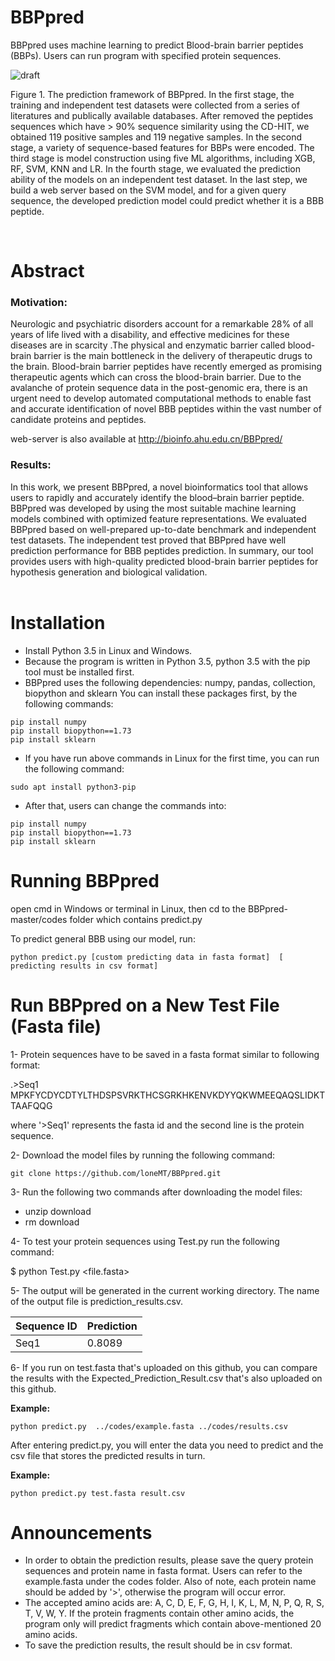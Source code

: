 # BBPpred
BBPpred uses machine learning to predict Blood-brain barrier peptides (BBPs). Users can run program with specified protein sequences.

![draft](https://github.com/loneMT/BBPpred/blob/master/codes/Flowchart.jpg)


Figure 1. The prediction framework of BBPpred. In the first stage, the training and independent test datasets were collected from a series of literatures and publically available databases. After removed the peptides sequences which have > 90% sequence similarity using the CD-HIT, we obtained 119 positive samples and 119 negative samples. In the second stage, a variety of sequence-based features for BBPs were encoded. The third stage is model construction using five ML algorithms, including XGB, RF, SVM, KNN and LR. In the fourth stage, we evaluated the prediction ability of the models on an independent test dataset. In the last step, we build a web server based on the SVM model, and for a given query sequence, the developed prediction model could predict whether it is a BBB peptide. 

<br />

# Abstract

### Motivation:
Neurologic and psychiatric disorders account for a remarkable 28% of all years of life lived with a disability, and effective medicines for these diseases are in scarcity .The physical and enzymatic barrier called blood-brain barrier is the main bottleneck in the delivery of therapeutic drugs to the brain. Blood-brain barrier peptides have recently emerged as promising therapeutic agents which can cross the blood-brain barrier. Due to the avalanche of protein sequence data in the post-genomic era, there is an urgent need to develop automated computational methods to enable fast and accurate identification of novel BBB peptides within the vast number of candidate proteins and peptides. <br />

web-server is also available at http://bioinfo.ahu.edu.cn/BBPpred/

### Results:
In this work, we present BBPpred, a novel bioinformatics tool that allows users to rapidly and accurately identify the blood–brain barrier peptide. BBPpred was developed by using the most suitable machine learning models combined with optimized feature representations. We evaluated BBPpred based on well-prepared up-to-date benchmark and independent test datasets. The independent test proved that BBPpred have well prediction performance for BBB peptides prediction. In summary, our tool provides users with high-quality predicted blood-brain barrier peptides for hypothesis generation and biological validation. <br />
<br />




# Installation
* Install Python 3.5 in Linux and Windows.
* Because the program is written in Python 3.5, python 3.5 with the pip tool must be installed first. 
* BBPpred uses the following dependencies: numpy, pandas, collection, biopython and sklearn You can install these packages first, by the following commands:
```
pip install numpy
pip install biopython==1.73 
pip install sklearn
```

* If you have run above commands in Linux for the first time, you can run the following command:
```
sudo apt install python3-pip
```
* After that, users can change the commands into:
```
pip install numpy
pip install biopython==1.73 
pip install sklearn
```

# Running BBPpred
open cmd in Windows or terminal in Linux, then cd to the BBPpred-master/codes folder which contains predict.py 

To predict general BBB using our model, run: 

`python predict.py [custom predicting data in fasta format]  [ predicting results in csv format]`


# Run BBPpred on a New Test File (Fasta file)

1- Protein sequences have to be saved in a fasta format similar to following format: <br />

   .>Seq1 <br />
   MPKFYCDYCDTYLTHDSPSVRKTHCSGRKHKENVKDYYQKWMEEQAQSLIDKTTAAFQQG <br />

where '>Seq1' represents the fasta id and the second line is the protein sequence. <br />

2- Download the model files by running the following command: <br />

`git clone https://github.com/loneMT/BBPpred.git`<br />

3- Run the following two commands after downloading the model files: <br />
* unzip download <br />
* rm download <br />

4- To test your protein sequences using Test.py run the following command: <br />

$ python Test.py <file.fasta> <br />

5- The output will be generated in the current working directory. The name of the output file is prediction_results.csv. <br />

   | Sequence ID | Prediction |
   |-------------|------------|
   | Seq1        |0.8089|
   
6- If you run on test.fasta that's uploaded on this github, you can compare the results with the Expected_Prediction_Result.csv that's also uploaded on this github. <br />


**Example:**

`python predict.py  ../codes/example.fasta ../codes/results.csv`

After entering predict.py, you will enter the data you need to predict and the csv file that stores the predicted results in turn.

**Example:**

`python predict.py test.fasta result.csv`

# Announcements

* In order to obtain the prediction results, please save the query protein sequences and protein name in fasta format. Users can refer to the example.fasta under the codes folder. Also of note, each protein name should be added by '>', otherwise the program will occur error.
* The accepted amino acids are: A, C, D, E, F, G, H, I, K, L, M, N, P, Q, R, S, T, V, W, Y. If the protein fragments contain other amino acids, the program only will predict fragments which contain above-mentioned 20 amino acids.
* To save the prediction results, the result should be in csv format.


